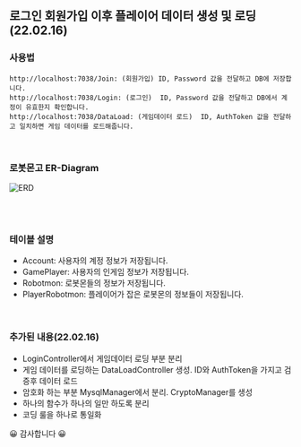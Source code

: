 ## 로그인 회원가입 이후 플레이어 데이터 생성 및 로딩(22.02.16)

### 사용법
```
http://localhost:7038/Join: (회원가입) ID, Password 값을 전달하고 DB에 저장합니다.
http://localhost:7038/Login: (로그인)  ID, Password 값을 전달하고 DB에서 계정이 유효한지 확인합니다. 
http://localhost:7038/DataLoad: (게임데이터 로드)  ID, AuthToken 값을 전달하고 일치하면 게임 데이터를 로드해줍니다.
```
<br/>

### 로봇몬고 ER-Diagram
![ERD](https://user-images.githubusercontent.com/30414979/154002511-7fa5514e-5fb1-4a5c-a280-5381e714f9f9.png)

<br/><br/>
### 테이블 설명
- Account: 사용자의 계정 정보가 저장됩니다.
- GamePlayer: 사용자의 인게임 정보가 저장됩니다.
- Robotmon: 로봇몬들의 정보가 저장됩니다.
- PlayerRobotmon: 플레이어가 잡은 로봇몬의 정보들이 저장됩니다.
<br/>
 
### 추가된 내용(22.02.16)
- LoginController에서 게임데이터 로딩 부분 분리
- 게임 데이터를 로딩하는 DataLoadController 생성. ID와 AuthToken을 가지고 검증후 데이터 로드
- 암호화 하는 부분 MysqlManager에서 분리. CryptoManager를 생성
- 하나의 함수가 하나의 일만 하도록 분리
- 코딩 룰을 하나로 통일화

😀 감사합니다 😀      
